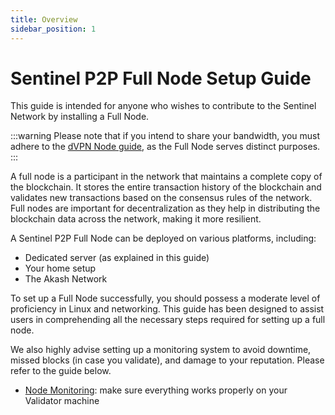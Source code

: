 ```yaml
---
title: Overview
sidebar_position: 1
---
```


# Sentinel P2P Full Node Setup Guide

This guide is intended for anyone who wishes to contribute to the Sentinel Network by installing a Full Node.

:::warning
Please note that if you intend to share your bandwidth, you must adhere to the [dVPN Node guide](/dvpn-node-setup), as the Full Node serves distinct purposes.
:::

A full node is a participant in the network that maintains a complete copy of the blockchain.
It stores the entire transaction history of the blockchain and validates new transactions based on the consensus rules of the network.
Full nodes are important for decentralization as they help in distributing the blockchain data across the network, making it more resilient.

A Sentinel P2P Full Node can be deployed on various platforms, including:
- Dedicated server (as explained in this guide)
- Your home setup
- The Akash Network

To set up a Full Node successfully, you should possess a moderate level of proficiency in Linux and networking. This guide has been designed to assist users in comprehending all the necessary steps required for setting up a full node.

We also highly advise setting up a monitoring system to avoid downtime, missed blocks (in case you validate), and damage to your reputation. Please refer to the guide below.

- [Node Monitoring](/node-monitoring): make sure everything works properly on your Validator machine